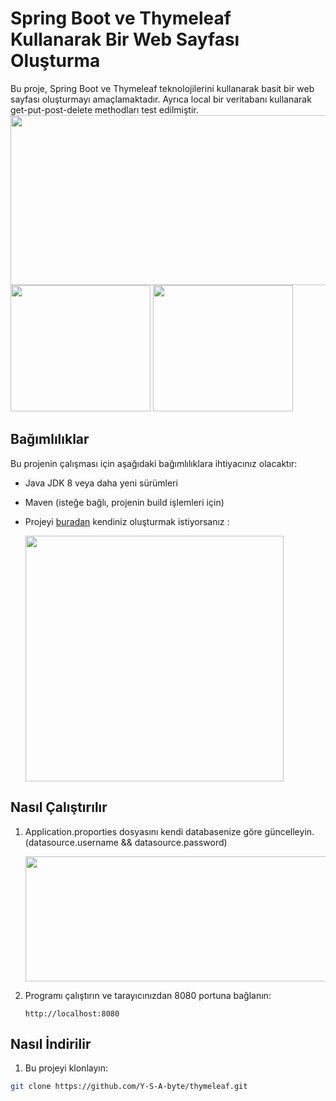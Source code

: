 # Spring Boot ve Thymeleaf Kullanarak Bir Web Sayfası Oluşturma

Bu proje, Spring Boot ve Thymeleaf teknolojilerini kullanarak basit bir web sayfası oluşturmayı amaçlamaktadır. 
Ayrıca local bir veritabanı kullanarak get-put-post-delete methodları test edilmiştir.
<img src="https://github.com/Y-S-A-byte/thymeleaf/assets/95957459/81248370-0b41-4bcb-9753-8f404bdbc2a4" width="634" height="272"><br>
<img src="https://github.com/Y-S-A-byte/thymeleaf/assets/95957459/84918eca-f14c-4afe-9c4e-23baa1cd8451" width="224" height="202">
<img src="https://github.com/Y-S-A-byte/thymeleaf/assets/95957459/fce91175-5af9-4cae-8985-b33f1a304583" width="224" height="202">


## Bağımlılıklar
Bu projenin çalışması için aşağıdaki bağımlılıklara ihtiyacınız olacaktır:

- Java JDK 8 veya daha yeni sürümleri
- Maven (isteğe bağlı, projenin build işlemleri için)
- Projeyi  [buradan](https://start.spring.io/) kendiniz oluşturmak istiyorsanız :

  <img src="https://github.com/Y-S-A-byte/thymeleaf/assets/95957459/c65a1ec0-04aa-40fc-928b-1df7f84e1e9e" width="413" height="393">


## Nasıl Çalıştırılır
1. Application.proporties dosyasını kendi databasenize göre güncelleyin.(datasource.username && datasource.password)

   <img src="https://github.com/Y-S-A-byte/thymeleaf/assets/95957459/440232e1-5aff-4e4f-b9b3-f4947b96dfa8" width="500" height="200">

2. Programı çalıştırın ve tarayıcınızdan 8080 portuna bağlanın:
   ```
   http://localhost:8080
   ```

## Nasıl İndirilir

1. Bu projeyi klonlayın:
```bash
git clone https://github.com/Y-S-A-byte/thymeleaf.git
```






